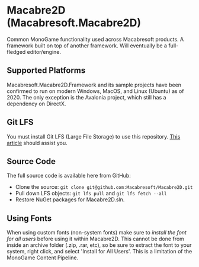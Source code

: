 # Macabre2D (Macabresoft.Macabre2D)

Common MonoGame functionality used across Macabresoft products. A framework built on top of another framework. Will eventually be a full-fledged editor/engine.

## Supported Platforms

Macabresoft.Macabre2D.Framework and its sample projects have been confirmed to run on modern Windows, MacOS, and Linux (Ubuntu) as of 2020. The only exception is the Avalonia project, which still has a dependency on DirectX.

## Git LFS

You must install Git LFS (Large File Storage) to use this repository. [This article](https://help.github.com/en/articles/installing-git-large-file-storage) should assist you.

## Source Code

The full source code is available here from GitHub:

* Clone the source: `git clone git@github.com:Macabresoft/Macabre2D.git`
* Pull down LFS objects: `git lfs pull` and `git lfs fetch --all`
* Restore NuGet packages for Macabre2D.sln.

## Using Fonts
 
When using custom fonts (non-system fonts) make sure to *install the font for all users* before using it within Macabre2D. This cannot be done from inside an archive folder (.zip, .rar, etc), so be sure to extract the font to your system, right click, and select 'Install for All Users'. This is a limitation of the MonoGame Content Pipeline.